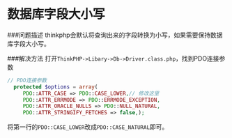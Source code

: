 # 数据库字段大小写

###问题描述
thinkphp会默认将查询出来的字段转换为小写，如果需要保持数据库字段大小写。

###解决方法
打开`ThinkPHP->Libary->Db->Driver.class.php`，找到PDO连接参数
```php
// PDO连接参数
  protected $options = array(
     PDO::ATTR_CASE => PDO::CASE_LOWER,// 修改这里
     PDO::ATTR_ERRMODE => PDO::ERRMODE_EXCEPTION,
     PDO::ATTR_ORACLE_NULLS => PDO::NULL_NATURAL,
     PDO::ATTR_STRINGIFY_FETCHES => false,);

```
将第一行的`PDO::CASE_LOWER`改成`PDO::CASE_NATURAL`即可。